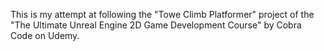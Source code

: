 This is my attempt at following the "Towe Climb Platformer" project of the "The Ultimate Unreal Engine 2D Game Development Course" by Cobra Code on Udemy.